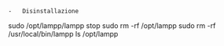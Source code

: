 	-	Disinstallazione
	
sudo /opt/lampp/lampp stop
sudo rm -rf /opt/lampp
sudo rm -rf /usr/local/bin/lampp
ls /opt/lampp
